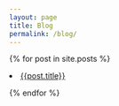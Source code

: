 ```yaml
---
layout: page
title: Blog
permalink: /blog/
---
```


{% for post in site.posts %}
  <li><a href="{{ post.url }}">{{post.title}}</a></li>

{% endfor %}